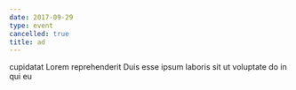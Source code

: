 ```yaml
---
date: 2017-09-29
type: event
cancelled: true
title: ad
---
```

cupidatat Lorem reprehenderit Duis esse ipsum laboris sit ut voluptate do in qui eu